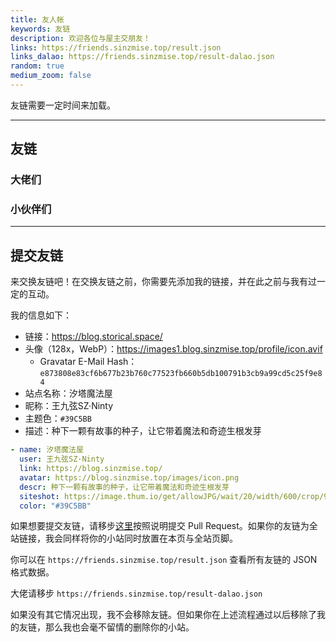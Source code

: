 ```yaml
---
title: 友人帐
keywords: 友链
description: 欢迎各位与屋主交朋友！
links: https://friends.sinzmise.top/result.json
links_dalao: https://friends.sinzmise.top/result-dalao.json
random: true
medium_zoom: false
---
```


友链需要一定时间来加载。

---

## 友链

### 大佬们

<YunLinks :links="frontmatter.links_dalao" :random="frontmatter.random" />

### 小伙伴们

<YunLinks :links="frontmatter.links" :random="frontmatter.random" />

---

## 提交友链

来交换友链吧！在交换友链之前，你需要先添加我的链接，并在此之前与我有过一定的互动。

我的信息如下：

- 链接：https://blog.storical.space/
- 头像（128x，WebP）：https://images1.blog.sinzmise.top/profile/icon.avif
  - Gravatar E-Mail Hash：`e873808e83cf6b677b23b760c77523fb660b5db100791b3cb9a99cd5c25f9e84`
- 站点名称：汐塔魔法屋
- 昵称：王九弦SZ·Ninty
- 主题色：`#39C5BB`
- 描述：种下一颗有故事的种子，让它带着魔法和奇迹生根发芽

```yml
- name: 汐塔魔法屋
  user: 王九弦SZ·Ninty
  link: https://blog.sinzmise.top/
  avatar: https://blog.sinzmise.top/images/icon.png
  descr: 种下一颗有故事的种子，让它带着魔法和奇迹生根发芽
  siteshot: https://image.thum.io/get/allowJPG/wait/20/width/600/crop/950/https://blog.sinzmise.top/
  color: "#39C5BB"
```

如果想要提交友链，请移步[这里](https://github.com/SinzMise/friends)按照说明提交 Pull Request。如果你的友链为全站链接，我会同样将你的小站同时放置在本页与全站页脚。

你可以在 `https://friends.sinzmise.top/result.json` 查看所有友链的 JSON 格式数据。

大佬请移步 `https://friends.sinzmise.top/result-dalao.json`

如果没有其它情况出现，我不会移除友链。但如果你在上述流程通过以后移除了我的友链，那么我也会毫不留情的删除你的小站。
